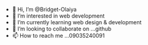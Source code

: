 - 👋 Hi, I’m @Bridget-Olaiya
- 👀 I’m interested in web development
- 🌱 I’m currently learning web design & development
- 💞️ I’m looking to collaborate on ...github
- 📫 How to reach me ...09035240091

<!---
Bridget-Olaiya/Bridget-Olaiya is a ✨ special ✨ repository because its `README.md` (this file) appears on your GitHub profile.
You can click the Preview link to take a look at your changes.
--->
